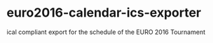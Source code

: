 # euro2016-calendar-ics-exporter
ical compliant export for the schedule of the EURO 2016 Tournament

